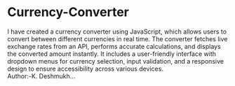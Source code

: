 # Currency-Converter
I have created a currency converter using JavaScript, which allows users to convert between different currencies in real time. The converter fetches live exchange rates from an API, performs accurate calculations, and displays the converted amount instantly. It includes a user-friendly interface with dropdown menus for currency selection, input validation, and a responsive design to ensure accessibility across various devices.
<br>
Author:-K. Deshmukh...

